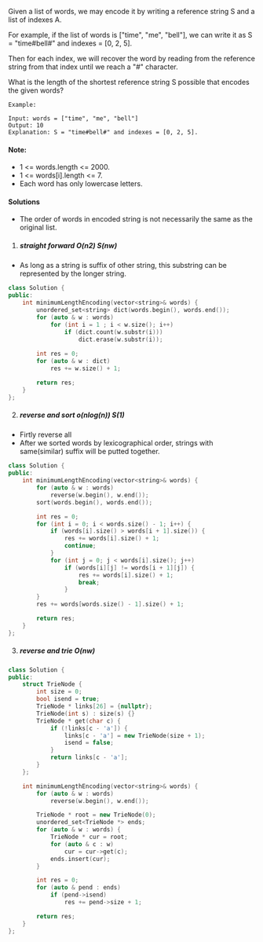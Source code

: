 Given a list of words, we may encode it by writing a reference string S and a list of indexes A.

For example, if the list of words is ["time", "me", "bell"], we can write it as S = "time#bell#" and indexes = [0, 2, 5].

Then for each index, we will recover the word by reading from the reference string from that index until we reach a "#" character.

What is the length of the shortest reference string S possible that encodes the given words?

```
Example:

Input: words = ["time", "me", "bell"]
Output: 10
Explanation: S = "time#bell#" and indexes = [0, 2, 5].
```

 

#### Note:

-    1 <= words.length <= 2000.
-    1 <= words[i].length <= 7.
-    Each word has only lowercase letters.


#### Solutions

- The order of words in encoded string is not necessarily the same as the original list.

1. ##### straight forward O(n2) S(nw)


- As long as a string is suffix of other string, this substring can be represented by the longer string.


```c++
class Solution {
public:
    int minimumLengthEncoding(vector<string>& words) {
        unordered_set<string> dict(words.begin(), words.end());
        for (auto & w : words)
            for (int i = 1 ; i < w.size(); i++)
                if (dict.count(w.substr(i)))
                    dict.erase(w.substr(i));
        
        int res = 0;
        for (auto & w : dict)
            res += w.size() + 1;

        return res;
    }
};
```

2. ##### reverse and sort o(nlog(n)) S(1)

- Firtly reverse all
- After we sorted words by lexicographical order, strings with same(similar) suffix will be putted together.

```c++
class Solution {
public:
    int minimumLengthEncoding(vector<string>& words) {
        for (auto & w : words)
            reverse(w.begin(), w.end());
        sort(words.begin(), words.end());

        int res = 0;
        for (int i = 0; i < words.size() - 1; i++) {
            if (words[i].size() > words[i + 1].size()) {
                res += words[i].size() + 1;
                continue;
            }
            for (int j = 0; j < words[i].size(); j++)
                if (words[i][j] != words[i + 1][j]) {
                    res += words[i].size() + 1;
                    break;
                }
        }
        res += words[words.size() - 1].size() + 1;

        return res;
    }
};
```

3. ##### reverse and trie O(nw)


```c++
class Solution {
public:
    struct TrieNode {
        int size = 0;
        bool isend = true;
        TrieNode * links[26] = {nullptr};
        TrieNode(int s) : size(s) {}
        TrieNode * get(char c) {
            if (!links[c - 'a']) {
                links[c - 'a'] = new TrieNode(size + 1);
                isend = false;
            }
            return links[c - 'a'];
        }
    };

    int minimumLengthEncoding(vector<string>& words) {
        for (auto & w : words)
            reverse(w.begin(), w.end());

        TrieNode * root = new TrieNode(0);
        unordered_set<TrieNode *> ends;
        for (auto & w : words) {
            TrieNode * cur = root;
            for (auto & c : w)
                cur = cur->get(c);
            ends.insert(cur);
        }

        int res = 0;
        for (auto & pend : ends)
            if (pend->isend)
                res += pend->size + 1;

        return res;
    }
};
```
